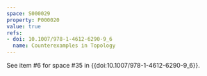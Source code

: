 ```yaml
---
space: S000029
property: P000020
value: true
refs:
- doi: 10.1007/978-1-4612-6290-9_6
  name: Counterexamples in Topology
---
```


See item #6 for space #35 in {{doi:10.1007/978-1-4612-6290-9_6}}.
